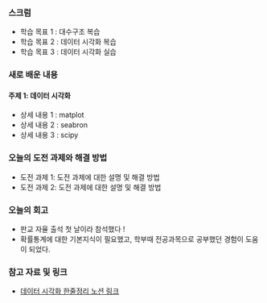 ### 스크럼
- 학습 목표 1 : 대수구조 복습
- 학습 목표 2 : 데이터 시각화 복습
- 학습 목표 3 : 데이터 시각화 실습

### 새로 배운 내용
#### 주제 1: 데이터 시각화
- 상세 내용 1 : matplot
- 상세 내용 2 : seabron
- 상세 내용 3 : scipy

### 오늘의 도전 과제와 해결 방법
- 도전 과제 1: 도전 과제에 대한 설명 및 해결 방법
- 도전 과제 2: 도전 과제에 대한 설명 및 해결 방법

### 오늘의 회고
- 판교 자율 출석 첫 날이라 참석했다 !
- 확률통계에 대한 기본지식이 필요했고, 학부때 전공과목으로 공부했던 경험이 도움이 되었다.

### 참고 자료 및 링크
- [데이터 시각화 한줄정리 노션 링크](URL)

